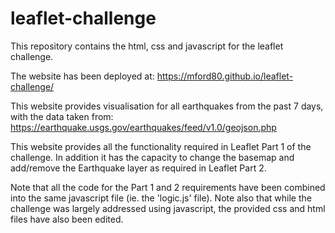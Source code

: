 # leaflet-challenge

This repository contains the html, css and javascript for the leaflet challenge.

The website has been deployed at: https://mford80.github.io/leaflet-challenge/

This website provides visualisation for all earthquakes from the past 7 days, with the data taken from: https://earthquake.usgs.gov/earthquakes/feed/v1.0/geojson.php

This website provides all the functionality required in Leaflet Part 1 of the challenge. In addition it has the capacity to change the basemap and add/remove the Earthquake layer as required in Leaflet Part 2.

Note that all the code for the Part 1 and 2 requirements have been combined into the same javascript file (ie. the 'logic.js' file). Note also that while the challenge was largely addressed using javascript, the provided css and html files have also been edited.
